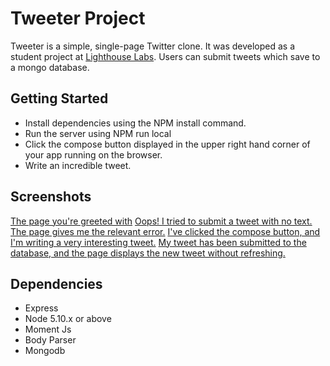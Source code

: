 # Tweeter Project

Tweeter is a simple, single-page Twitter clone. It was developed as a student project at [Lighthouse Labs](https://lighthouselabs.ca/). Users can submit tweets which save to a mongo database. 



## Getting Started
- Install dependencies using the NPM install command.
- Run the server using NPM run local
- Click the compose button displayed in the upper right hand corner of your app running on the browser.
- Write an incredible tweet.


## Screenshots
[The page you're greeted with](https://github.com/pigbog/tweeter/blob/master/screenshots/on-load.png?raw=true)
[Oops! I tried to submit a tweet with no text. The page gives me the relevant error.](https://github.com/pigbog/tweeter/blob/master/screenshots/error.png?raw=true)
[I've clicked the compose button, and I'm writing a very interesting tweet.](https://github.com/pigbog/tweeter/blob/master/screenshots/tweet-submitted.png?raw=true)
[My tweet has been submitted to the database, and the page displays the new tweet without refreshing.](https://github.com/pigbog/tweeter/blob/master/screenshots/Screenshot%20from%202019-01-25%2013-42-42.png?raw=true)


## Dependencies

- Express
- Node 5.10.x or above
- Moment Js
- Body Parser
- Mongodb
